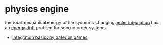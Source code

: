 # physics engine

the total mechanical energy of the system is changing. [euler integration](https://en.wikipedia.org/wiki/Euler_method)
has an [energy drift](https://en.wikipedia.org/wiki/Energy_drift) problem for
second order systems.


- [integration basics by gafer on games](https://gafferongames.com/post/integration_basics/)


